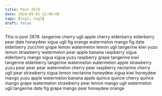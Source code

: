 ```yaml
---
title: Post 2678
date: 2024-09-01 12:00:00
tags: [tag1, tag2]
draft: false
---
```

This is post 2678.
tangerine
cherry
ugli
apple
cherry
elderberry
elderberry
pear
date
honeydew
xigua
ugli
fig
orange
watermelon
mango
fig
date
elderberry
zucchini
grape
lemon
watermelon
lemon
ugli
tangerine
kiwi
yuzu
lemon
strawberry
watermelon
pear
apple
banana
raspberry
xigua
elderberry
mango
xigua
xigua
yuzu
raspberry
grape
tangerine
kiwi
tangerine
elderberry
tangerine
watermelon
watermelon
apple
strawberry
yuzu
pear
pear
pear
watermelon
cherry
pear
raspberry
nectarine
cherry
ugli
pear
strawberry
xigua
lemon
nectarine
honeydew
xigua
kiwi
honeydew
mango
yuzu
apple
watermelon
banana
apple
quince
quince
cherry
quince
mango
grape
watermelon
strawberry
pear
lemon
mango
ugli
watermelon
ugli
tangerine
date
fig
grape
mango
pear
honeydew
orange
